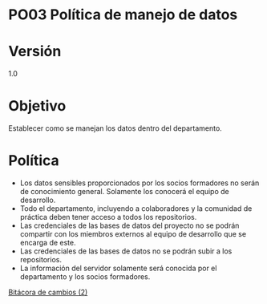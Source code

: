 # PO03 Política de manejo de datos

# Versión

1.0

# Objetivo

Establecer como se manejan los datos dentro del departamento. 

# Política

- Los datos sensibles proporcionados por los socios formadores no serán de conocimiento general. Solamente los conocerá el equipo de desarrollo.
- Todo el departamento, incluyendo a colaboradores y la comunidad de práctica deben tener acceso a todos los repositorios.
- Las credenciales de las bases de datos del proyecto no se podrán compartir con los miembros externos al equipo de desarrollo que se encarga de este.
- Las credenciales de las bases de datos no se podrán subir a los repositorios.
- La información del servidor solamente será conocida por el departamento y los socios formadores.

[Bitácora de cambios (2)](PO03%20Poli%CC%81tica%20de%20manejo%20de%20datos%20ac4a97d1d2214c78ad58a80c3b96542e/Bita%CC%81cora%20de%20cambios%20(2)%20b94541e253c842558ff51bb61120fdbd.csv)